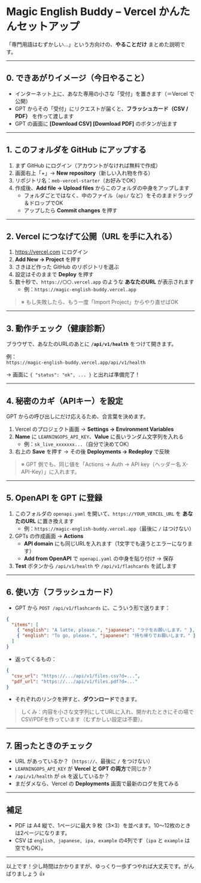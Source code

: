 # Magic English Buddy – Vercel かんたんセットアップ

「専門用語はむずかしい…」という方向けの、**やることだけ** まとめた説明です。

---

## 0. できあがりイメージ（今日やること）
- インターネット上に、あなた専用の小さな「受付」を置きます（＝Vercel で公開）
- GPT からその「受付」にリクエストが届くと、**フラッシュカード（CSV / PDF）** を作って渡します
- GPT の画面に **[Download CSV] [Download PDF]** のボタンが出ます

---

## 1. このフォルダを GitHub にアップする
1) まず GitHub にログイン（アカウントがなければ無料で作成）  
2) 画面右上「+」→ **New repository**（新しい入れ物を作る）  
3) リポジトリ名：`meb-vercel-starter`（お好みでOK）  
4) 作成後、**Add file → Upload files** からこのフォルダの中身をアップします  
   - フォルダごとではなく、中のファイル（`api/` など）をそのままドラッグ＆ドロップでOK  
   - アップしたら **Commit changes** を押す

---

## 2. Vercel につなげて公開（URL を手に入れる）
1) https://vercel.com にログイン  
2) **Add New → Project** を押す  
3) さきほど作った GitHub のリポジトリを選ぶ  
4) 設定はそのままで **Deploy** を押す  
5) 数十秒で、`https://〇〇.vercel.app` のような **あなたのURL** が表示されます  
   - 例：`https://magic-english-buddy.vercel.app`

> ※ もし失敗したら、もう一度「Import Project」からやり直せばOK

---

## 3. 動作チェック（健康診断）
ブラウザで、あなたのURLのあとに **`/api/v1/health`** をつけて開きます。

例：  
`https://magic-english-buddy.vercel.app/api/v1/health`

→ 画面に `{ "status": "ok", ... }` と出れば準備完了！

---

## 4. 秘密のカギ（APIキー）を設定
GPT からの呼び出しにだけ応えるため、合言葉を決めます。

1) Vercel のプロジェクト画面 → **Settings → Environment Variables**  
2) **Name** に `LEARNINGOPS_API_KEY`、**Value** に長いランダム文字列を入れる  
   - 例：`sk_live_xxxxxxx...`（自分で決めてOK）  
3) 右上の **Save** を押す → その後 **Deployments → Redeploy** で反映

> ※ GPT 側でも、同じ値を「Actions → Auth → API key（ヘッダー名 X-API-Key）」に入れます。

---

## 5. OpenAPI を GPT に登録
1) このフォルダの `openapi.yaml` を開いて、`https://YOUR_VERCEL_URL` を **あなたのURL** に置き換えます  
   - 例：`https://magic-english-buddy.vercel.app`（最後に `/` はつけない）  
2) GPTs の作成画面 → **Actions**  
   - **API domain** にも同じURLを入れます（1文字でも違うとエラーになります）  
   - **Add from OpenAPI** で `openapi.yaml` の中身を貼り付け → 保存  
3) **Test** ボタンから `/api/v1/health` や `/api/v1/flashcards` を試します

---

## 6. 使い方（フラッシュカード）
- GPT から `POST /api/v1/flashcards` に、こういう形で送ります：

```json
{
  "items": [
    { "english": "A latte, please.", "japanese": "ラテをお願いします。" },
    { "english": "To go, please.", "japanese": "持ち帰りでお願いします。" }
  ]
}
```

- 返ってくるもの：

```json
{
  "csv_url": "https://.../api/v1/files.csv?d=...",
  "pdf_url": "https://.../api/v1/files.pdf?d=..."
}
```

- それぞれのリンクを押すと、**ダウンロード**できます。

> しくみ：内容を小さな文字列にしてURLに入れ、開かれたときにその場でCSV/PDFを作っています（むずかしい設定は不要）。

---

## 7. 困ったときのチェック
- URL があっているか？（`https://`、最後に `/` をつけない）  
- `LEARNINGOPS_API_KEY` が **Vercel と GPT の両方**で同じか？  
- `/api/v1/health` が `ok` を返しているか？  
- まだダメなら、Vercel の **Deployments** 画面で最新のログを見てみる

---

## 補足
- PDF は A4 縦で、1ページに最大 9 枚（3×3）を並べます。10〜12枚のときは2ページになります。  
- CSV は `english, japanese, ipa, example` の4列です（`ipa` と `example` は空でもOK）。

---

以上です！少し時間はかかりますが、ゆっくり一歩ずつやれば大丈夫です。がんばりましょう 👍